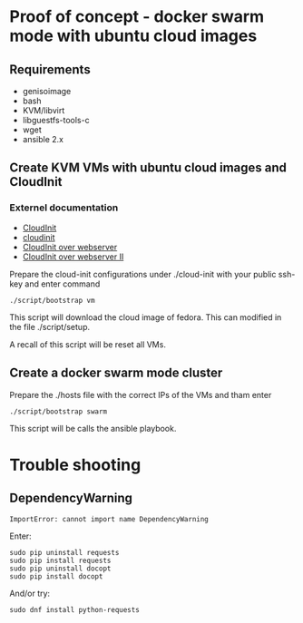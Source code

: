# Proof of concept - docker swarm mode with ubuntu cloud images #

## Requirements ##

- genisoimage
- bash
- KVM/libvirt
- libguestfs-tools-c
- wget
- ansible 2.x

## Create KVM VMs with ubuntu cloud images and CloudInit  ##

### Externel documentation ###

- [CloudInit](https://help.ubuntu.com/community/CloudInit)
- [cloudinit](http://cloudinit.readthedocs.io/en/latest/topics/examples.html)
- [CloudInit over webserver](http://foss-boss.blogspot.de/2010/12/cloud-instance-with-cloud-init-on-kvm.html)
- [CloudInit over webserver II](https://pardini.net/blog/2016/11/05/running-ubuntu-cloud-images-with-cloud-init-on-all-infrastructure-from-cloud-to-bare-metal/)

Prepare the cloud-init configurations under ./cloud-init with your public
ssh-key and enter command

```
./script/bootstrap vm
```

This script will download the cloud image of fedora. This can modified in the
file ./script/setup.

A recall of this script will be reset all VMs.

## Create a docker swarm mode cluster ##

Prepare the ./hosts file with the correct IPs of the VMs and tham enter

```
./script/bootstrap swarm
```

This script will be calls the ansible playbook.

# Trouble shooting #

## DependencyWarning ##
```
ImportError: cannot import name DependencyWarning
```
Enter:
```
sudo pip uninstall requests
sudo pip install requests
sudo pip uninstall docopt
sudo pip install docopt
```
And/or try:
```
sudo dnf install python-requests
```
